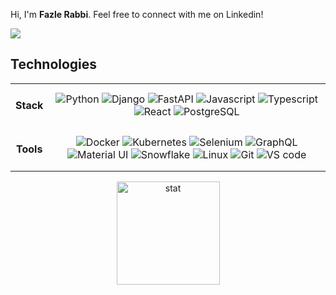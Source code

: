 <div>
  <p>Hi, I'm <strong>Fazle Rabbi</strong>. Feel free to connect with me on Linkedin!</p>
  <a href="https://www.linkedin.com/in/fazlerabbiaka/">
    <img src="https://img.shields.io/badge/-Fazle_Rabbi-blue?style=for-the-badge&logo=Linkedin&logoColor=white" />
  </a>
  
</div>

## **Technologies**

<table>
  <tbody>
    <tr>
      <td align="center"> <h4>Stack</h4> </td>
      <td align="center">
        <img alt="Python"
          src="https://img.shields.io/badge/python-ffff00?style=for-the-badge" />
        <img alt="Django"
          src="https://img.shields.io/badge/Django-008000?style=for-the-badge" />
        <img alt="FastAPI"
          src="https://img.shields.io/badge/FastAPI-66bdcd?style=for-the-badge" />
        <img alt="Javascript"
          src="https://img.shields.io/badge/JavaScript-323330?style=for-the-badge" />
        <img alt="Typescript"
          src="https://img.shields.io/badge/TypeScript-3178C6?style=for-the-badge" />
        <img alt="React"
          src="https://img.shields.io/badge/React-87cefa?style=for-the-badge" />
        <img alt="PostgreSQL"
          src="https://img.shields.io/badge/PostgreSQL-3eb0f7?style=for-the-badge" />
      </td>
    </tr>
    <tr>
      <td align="center"> <h4>Tools</h4> </td>
      <td align="center">
        <img alt="Docker"
          src="https://img.shields.io/badge/Docker-2CA5E0?style=for-the-badge&logo=docker&logoColor=white" />
        <img alt="Kubernetes"
          src="https://img.shields.io/badge/Kubernetes-0483ff?style=for-the-badge" />
        <img alt="Selenium"
          src="https://img.shields.io/badge/Selenium-8fbc8f?style=for-the-badge" />
        <img alt="GraphQL"
          src="https://img.shields.io/badge/GraphQL-ff69b4?style=for-the-badge" />
        <img alt="Material UI"
          src="https://img.shields.io/badge/Material_UI-0483f3?style=for-the-badge" />
        <img alt="Snowflake"
          src="https://img.shields.io/badge/Snowflake-2CA5E0?style=for-the-badge" />
        <img alt="Linux"
          src="https://img.shields.io/badge/Linux-f8f8ff?style=for-the-badge" />
        <img alt="Git" src="https://img.shields.io/badge/Git-F05032?style=for-the-badge&logo=git&logoColor=white" />
        <img alt="VS code"
          src="https://img.shields.io/badge/Visual_Studio_Code-0078D4?style=for-the-badge&logo=visual%20studio%20code&logoColor=white" />
      </td>
    </tr>
  </tbody>
</table>

<div align="center">
  <a href="https://github.com/anuraghazra/github-readme-stats">
    <img alt="stat" align="center" height="165" width="auto"
      src="https://github-readme-stats.vercel.app/api/top-langs/?username=aka-rabbi-inv&hide=html,css&theme=dark&layout=compact" />
  </a>
</div>
